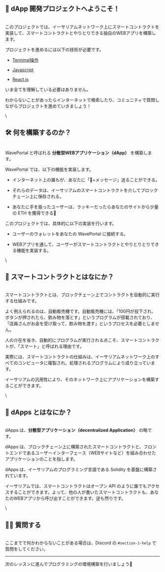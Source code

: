 ## 👋 dApp 開発プロジェクトへようこそ！
\
このプロジェクトでは、イーサリアムネットワーク上にスマートコントラクトを実装して、スマートコントラクトとやりとりできる独自のWEBアプリを構築します。

プロジェクトを進めるには以下の技術が必要です。

* [Terminal操作](https://qiita.com/ryouzi/items/f9dee1540a04a0bfb9a3)

* [Javascript](https://developer.mozilla.org/ja/docs/Web/JavaScript)

* [React.js](https://ja.reactjs.org/)

いま全てを理解している必要はありません。

わからないことがあったらインターネットで検索したり、コミュニティで質問しながらプロジェクトを進めていきましょう！

\
## 🛠 何を構築するのか？
\
WavePortal と呼ばれる **分散型WEBアプリケーション（dApp）** を構築します。

WavePortal では、以下の機能を実装します。

* インターネット上の誰もが、あなたに「👋+メッセージ」送ることができる。

* それらのデータは、イーサリアムのスマートコントラクトを介してブロックチェーン上に保存される。

* あなたに手を振ったユーザーは、ラッキーだったらあなたのサイトから少量の ETH を獲得できる🎉

このプロジェクトでは、具体的に以下の実装を行います。

* ユーザーのウォレットをあなたの WavePortal に接続する。

* WEBアプリを通して、ユーザーがスマートコントラクトとやりとりとりできる機能を実装する。

\
## 🥫 スマートコントラクトとはなにか？
\
スマートコントラクトとは、ブロックチェーン上でコントラクトを自動的に実行する仕組みです。

よく例えられるのは、自動販売機です。自動販売機には、「100円が投下され、ボタンが押されたら、飲み物を落とす」というプログラムが搭載されており、「店員さんがお金を受け取って、飲み物を渡す」というプロセスを必要としません。

人の介在を省き、自動的にプログラムが実行される点こそ、スマートコントラクトが、「スマート」と呼ばれる理由です。

実際には、スマートコントラクトの仕組みは、イーサリアムネットワーク上のすべてのコンピュータに複製され、処理されるプログラムにより成り立っています。

イーサリアムの汎用性により、そのネットワーク上にアプリケーションを構築することができます。

\
## 📱 dApps とはなにか？
\
dApps は、**分散型アプリケーション（decentralized Application）** の略です。

dApps は、ブロックチェーン上に構築されたスマートコントラクトと、フロントエンドであるユーザーインターフェース（WEBサイトなど）を組み合わせたアプリケーションのことを指します。

dApps は、イーサリアムのプログラミング言語である Solidity を基盤に構築されています。

イーサリアムでは、スマートコントラクトはオープン API のように誰でもアクセスすることができます。よって、他の人が書いたスマートコントラクトも、あなたのWEBアプリから呼び出すことができます。逆も然りです。

\
## 🙋‍♂️ 質問する
\
ここまでで何かわからないことがある場合は、Discord の `#section-1-help` で質問をしてください。

-----

次のレッスンに進んでプログラミングの環境構築を行いましょう🎉
